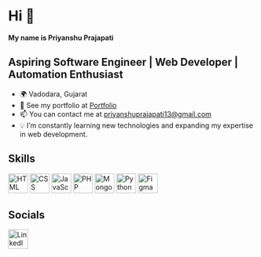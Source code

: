 # Hi 👋 
 **My name is Priyanshu Prajapati**

 ## Aspiring Software Engineer | Web Developer | Automation Enthusiast

  - 🌍 Vadodara, Gujarat
  - 📂 See my portfolio at [Portfolio](http://priyanshuprajapati.me)
  - 📫 You can contact me at priyanshuprajapati13@gmail.com
  - 💡 I’m constantly learning new technologies and expanding my expertise in web development.

 ## Skills
  <p>
    <img src="https://cdn.jsdelivr.net/gh/devicons/devicon/icons/html5/html5-original.svg" alt="HTML" width="40" height="40"/>
    <img src="https://cdn.jsdelivr.net/gh/devicons/devicon/icons/css3/css3-original.svg" alt="CSS" width="40" height="40"/>
    <img src="https://cdn.jsdelivr.net/gh/devicons/devicon/icons/javascript/javascript-original.svg" alt="JavaScript" width="40" height="40"/>
    <img src="https://cdn.jsdelivr.net/gh/devicons/devicon/icons/php/php-original.svg" alt="PHP" width="40" height="40"/>
    <img src="https://cdn.jsdelivr.net/gh/devicons/devicon/icons/mongodb/mongodb-original.svg" alt="MongoDB" width="40" height="40"/>
    <img src="https://cdn.jsdelivr.net/gh/devicons/devicon/icons/python/python-original.svg" alt="Python" width="40" height="40"/>
    <img src="https://cdn.jsdelivr.net/gh/devicons/devicon/icons/figma/figma-original.svg" alt="Figma" width="40" height="40"/>
  </p>

 ## Socials
  <p>
    <a href="https://www.linkedin.com/in/priyanshu-prajapati-8a5b5b282/" target="_blank">
      <img src="https://cdn.jsdelivr.net/gh/devicons/devicon/icons/linkedin/linkedin-original.svg" alt="LinkedIn" width="40" height="40"/>
    </a>
  </p>
